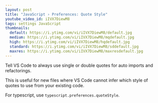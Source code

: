 ```yaml
---
layout: post
title: "JavaScript › Preferences: Quote Style"
youtube_video_id: iIVX7DiewM8
tags: settings JavaScript
thumbnails:
  default: https://i.ytimg.com/vi/iIVX7DiewM8/default.jpg
  medium: https://i.ytimg.com/vi/iIVX7DiewM8/mqdefault.jpg
  high: https://i.ytimg.com/vi/iIVX7DiewM8/hqdefault.jpg
  standard: https://i.ytimg.com/vi/iIVX7DiewM8/sddefault.jpg
  maxres: https://i.ytimg.com/vi/iIVX7DiewM8/maxresdefault.jpg
---
```


Tell VS Code to always use single or double quotes for auto imports and refactorings.

This is useful for new files where VS Code cannot infer which style of quotes to use from your existing code.

For typescript, use `typescript.preferences.quoteStyle`.
